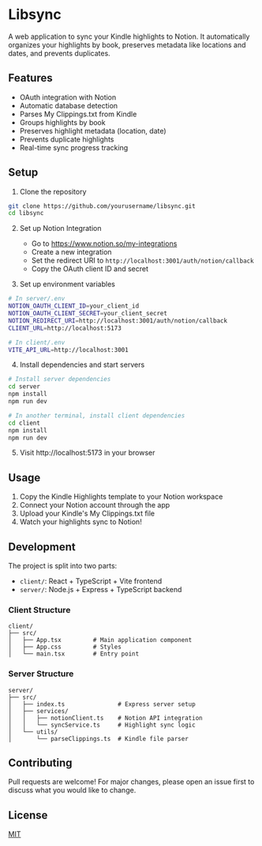 # Libsync

A web application to sync your Kindle highlights to Notion. It automatically organizes your highlights by book, preserves metadata like locations and dates, and prevents duplicates.

## Features

- OAuth integration with Notion
- Automatic database detection
- Parses My Clippings.txt from Kindle
- Groups highlights by book
- Preserves highlight metadata (location, date)
- Prevents duplicate highlights
- Real-time sync progress tracking

## Setup

1. Clone the repository
```bash
git clone https://github.com/yourusername/libsync.git
cd libsync
```

2. Set up Notion Integration
   - Go to https://www.notion.so/my-integrations
   - Create a new integration
   - Set the redirect URI to `http://localhost:3001/auth/notion/callback`
   - Copy the OAuth client ID and secret

3. Set up environment variables
```bash
# In server/.env
NOTION_OAUTH_CLIENT_ID=your_client_id
NOTION_OAUTH_CLIENT_SECRET=your_client_secret
NOTION_REDIRECT_URI=http://localhost:3001/auth/notion/callback
CLIENT_URL=http://localhost:5173

# In client/.env
VITE_API_URL=http://localhost:3001
```

4. Install dependencies and start servers
```bash
# Install server dependencies
cd server
npm install
npm run dev

# In another terminal, install client dependencies
cd client
npm install
npm run dev
```

5. Visit http://localhost:5173 in your browser

## Usage

1. Copy the Kindle Highlights template to your Notion workspace
2. Connect your Notion account through the app
3. Upload your Kindle's My Clippings.txt file
4. Watch your highlights sync to Notion!

## Development

The project is split into two parts:

- `client/`: React + TypeScript + Vite frontend
- `server/`: Node.js + Express + TypeScript backend

### Client Structure

```
client/
├── src/
│   ├── App.tsx         # Main application component
│   ├── App.css         # Styles
│   └── main.tsx        # Entry point
```

### Server Structure

```
server/
├── src/
│   ├── index.ts               # Express server setup
│   ├── services/
│   │   ├── notionClient.ts    # Notion API integration
│   │   └── syncService.ts     # Highlight sync logic
│   └── utils/
│       └── parseClippings.ts  # Kindle file parser
```

## Contributing

Pull requests are welcome! For major changes, please open an issue first to discuss what you would like to change.

## License

[MIT](LICENSE)